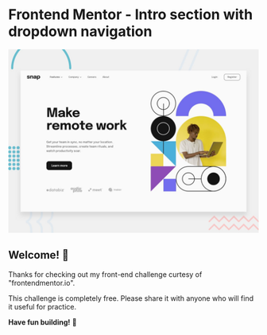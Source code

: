 # Frontend Mentor - Intro section with dropdown navigation

![Design preview for the Intro section with dropdown navigation coding challenge](./design/desktop-preview.jpg)
## Welcome! 👋

Thanks for checking out my front-end challenge curtesy of "frontendmentor.io".

This challenge is completely free. Please share it with anyone who will find it useful for practice.

**Have fun building!** 🚀
